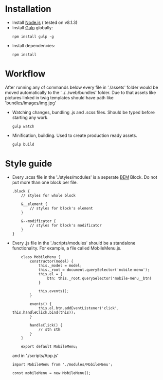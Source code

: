 # Installation
* Install [Node.js](https://nodejs.org/en/) ( tested on v8.1.3)
* Install [Gulp](https://gulpjs.com/) globally: 
    ```
    npm install gulp -g
    ```
* Install dependencies: 
    ```
    npm install
    ```
# Workflow
After running any of commands below every file in './assets' folder would be moved automatically to the '../../web/bundles' folder. Due to that assets like pictures linked in twig templates should have path like 'bundles/images/img.jpg'

* Watching changes, bundling .js and .scss files. Should be typed before starting any work.
    ```
    gulp watch
    ```
* Minification, building. Used to create production ready assets.
    ```
    gulp build
    ```
# Style guide

* Every .scss file in the './styles/modules' is a seperate [BEM](http://getbem.com/) Block. Do not put more than one block per file.

    ```
    .block {
        // styles for whole block

        &__element {
            // styles for block's element
        }

        &--modificator {
            // styles for block's modificator
        }
    }
    ```

* Every .js file in the './scripts/modules' should be a standalone functionality. For example, a file called MobileMenu.js. 

    ```
        class MobileMenu {
            constructor(model) {
                this._model = model;
                this._root = document.querySelector('mobile-menu');
                this.el = {
                    btn: this._root.querySelector('mobile-menu__btn)
                }

                this.events();
            }

            events() {
                this.el.btn.addEventListener('click', this.handleClick.bind(this));
            }

            handleClick() {
                // sth sth
            }
        }

        export default MobileMenu;
    ```

    and in './scripts/App.js'

    ```
    import MobileMenu from './modules/MobileMenu';

    const mobileMenu = new MobileMenu();
    ```